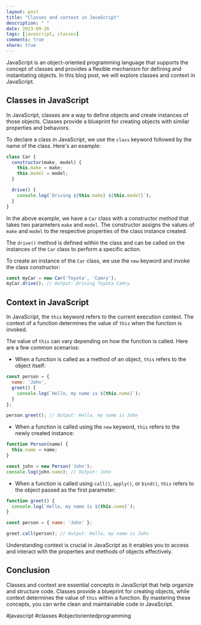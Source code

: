 ```yaml
---
layout: post
title: "Classes and context in JavaScript"
description: " "
date: 2023-09-26
tags: [javascript, classes]
comments: true
share: true
---
```


JavaScript is an object-oriented programming language that supports the concept of classes and provides a flexible mechanism for defining and instantiating objects. In this blog post, we will explore classes and context in JavaScript.

## Classes in JavaScript

In JavaScript, classes are a way to define objects and create instances of those objects. Classes provide a blueprint for creating objects with similar properties and behaviors.

To declare a class in JavaScript, we use the `class` keyword followed by the name of the class. Here's an example:

```javascript
class Car {
  constructor(make, model) {
    this.make = make;
    this.model = model;
  }

  drive() {
    console.log(`Driving ${this.make} ${this.model}`);
  }
}
```

In the above example, we have a `Car` class with a constructor method that takes two parameters `make` and `model`. The constructor assigns the values of `make` and `model` to the respective properties of the class instance created.

The `drive()` method is defined within the class and can be called on the instances of the `Car` class to perform a specific action.

To create an instance of the `Car` class, we use the `new` keyword and invoke the class constructor:

```javascript
const myCar = new Car('Toyota', 'Camry');
myCar.drive(); // Output: Driving Toyota Camry
```

## Context in JavaScript

In JavaScript, the `this` keyword refers to the current execution context. The context of a function determines the value of `this` when the function is invoked.

The value of `this` can vary depending on how the function is called. Here are a few common scenarios:

- When a function is called as a method of an object, `this` refers to the object itself:

```javascript
const person = {
  name: 'John',
  greet() {
    console.log(`Hello, my name is ${this.name}`);
  }
};

person.greet(); // Output: Hello, my name is John
```

- When a function is called using the `new` keyword, `this` refers to the newly created instance:

```javascript
function Person(name) {
  this.name = name;
}

const john = new Person('John');
console.log(john.name); // Output: John
```

- When a function is called using `call()`, `apply()`, or `bind()`, `this` refers to the object passed as the first parameter:

```javascript
function greet() {
  console.log(`Hello, my name is ${this.name}`);
}

const person = { name: 'John' };

greet.call(person); // Output: Hello, my name is John
```

Understanding context is crucial in JavaScript as it enables you to access and interact with the properties and methods of objects effectively.

## Conclusion

Classes and context are essential concepts in JavaScript that help organize and structure code. Classes provide a blueprint for creating objects, while context determines the value of `this` within a function. By mastering these concepts, you can write clean and maintainable code in JavaScript.

#javascript #classes #objectorientedprogramming